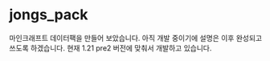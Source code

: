 # jongs_pack
마인크래프트 데이터팩을 만들어 보았습니다.
아직 개발 중이기에 설명은 이후 완성되고 쓰도록 하겠습니다.
현재 1.21 pre2 버전에 맞춰서 개발하고 있습니다.

